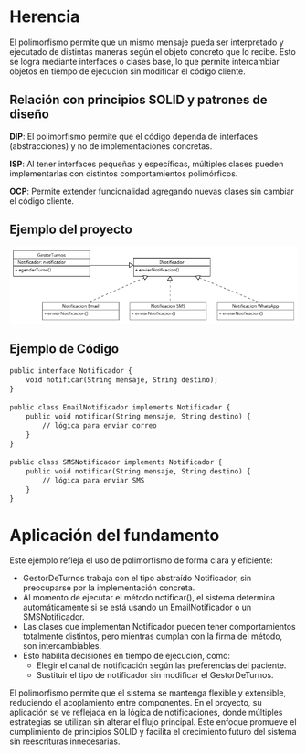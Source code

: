  # Herencia

El polimorfismo permite que un mismo mensaje pueda ser interpretado y ejecutado de distintas maneras según el objeto concreto que lo recibe. Esto se logra mediante interfaces o clases base, lo que permite intercambiar objetos en tiempo de ejecución sin modificar el código cliente.

## Relación con principios SOLID y patrones de diseño

**DIP**: El polimorfismo permite que el código dependa de interfaces (abstracciones) y no de implementaciones concretas.

**ISP**: Al tener interfaces pequeñas y específicas, múltiples clases pueden implementarlas con distintos comportamientos polimórficos.

**OCP**: Permite extender funcionalidad agregando nuevas clases sin cambiar el código cliente.

## Ejemplo del proyecto
![](../imagenes/ocp.png)

## Ejemplo de Código

```
public interface Notificador {
    void notificar(String mensaje, String destino);
}

public class EmailNotificador implements Notificador {
    public void notificar(String mensaje, String destino) {
        // lógica para enviar correo
    }
}

public class SMSNotificador implements Notificador {
    public void notificar(String mensaje, String destino) {
        // lógica para enviar SMS
    }
}
```

# Aplicación del fundamento

Este ejemplo refleja el uso de polimorfismo de forma clara y eficiente:
* GestorDeTurnos trabaja con el tipo abstraído Notificador, sin preocuparse por la implementación concreta.
* Al momento de ejecutar el método notificar(), el sistema determina automáticamente si se está usando un EmailNotificador o un SMSNotificador.
* Las clases que implementan Notificador pueden tener comportamientos totalmente distintos, pero mientras cumplan con la firma del método, son intercambiables.
* Esto habilita decisiones en tiempo de ejecución, como:
    * Elegir el canal de notificación según las preferencias del paciente.
    * Sustituir el tipo de notificador sin modificar el GestorDeTurnos.

El polimorfismo permite que el sistema se mantenga flexible y extensible, reduciendo el acoplamiento entre componentes. En el proyecto, su aplicación se ve reflejada en la lógica de notificaciones, donde múltiples estrategias se utilizan sin alterar el flujo principal. Este enfoque promueve el cumplimiento de principios SOLID y facilita el crecimiento futuro del sistema sin reescrituras innecesarias.